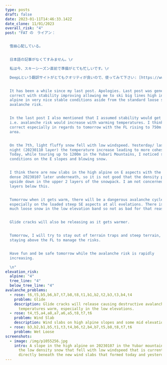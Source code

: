 ```yaml
---
type: posts
draft: false
date: 2023-01-11T14:46:33.142Z
date_clone: 11/01/2023
overall_risk: "4"
post: "FAT の　ライアン：


  雪崩心配している。


  日本語の記事がなくてすみません。\r

  私は今、スキーシーズン直前で準備がとても忙しいです。\r

  DeepLという翻訳サイトがとてもクオリティが良いので、使ってみて下さい: [https://www.deepl.com/translator]


  I﻿t has been a while since my last post. Apologies. Last post was generally
  correct with stability improving allowing me to ski big lines high in the
  alpine in very nice stable conditions aside from the standard loose snow
  avalanche risk.


  I﻿n the last post I also mentioned that I assumed stability would get worse,
  i.e. avalanche risk would increase with warming temperatures. I think this is
  correct especially in regards to tomorrow with the FL rising to 750m in Furano
  area.


  O﻿n the 7th, light fluffy snow fell with low windspeed. Yesterday/ last
  night (20230110 layer) the temperature increase leading to more cohesive snow.
  Today, while touring up to 1200m in the Yubari Mountains, I noticed slabby
  conditions on the E slopes and blowing snow.


  I﻿ think there are now slabs in the high alpine on E aspects with the less
  dense 20230107 later underneath, so it is not good that the density profile is
  upside down in the upper 2 layers of the snowpack. I am not concerned about
  layers below this.


  T﻿omorrow when it gets warm, there will be a dangerous avalanche cycle
  especially on the loaded steep SE aspects at all evelations. There is not so
  much loose snow in the low elevation band so not as bad for that reason.


  G﻿lide cracks will also be releasing as it gets warmer.


  T﻿omorrow, I will try to stay out of terrain traps and steep terrain, while
  staying above the FL to manage the risks.


  H﻿ave fun and be safe tomorrow while the avalanche risk is rapidly
  increasing.

  \n"
elevation_risk:
  alpine: "4"
  tree_line: "4"
  below_tree_line: "4"
avalanche_problems:
  - rose: t6,t5,b5,b6,b7,t7,b8,t8,t1,b1,b2,t2,b3,t3,b4,t4
    problem: Glide
    description: G﻿lide cracks will release causing destructive avalanches as
      temperatures warm, especially in the low elevations.
  - rose: t4,t5,a4,a8,a7,a6,a5,t8,t7,t6
    problem: Wind Slab
    description: W﻿ind slabs on high alpine slopes and some mid elevation slopes
  - rose: b3,b2,b1,b5,t1,t3,t4,b6,t2,b4,b7,t5,b8,t8,t7,t6
    problem: Wet Loose
screenshots:
  - image: /img/p1055256.jpg
    intro: A﻿ slope in the high alpine on 20230107 in the Yubar mountains showing
      the low density snow that fell with low windspeed that is currently
      directly beneath the new wind slabs that formed today and yesterday.
---
```

